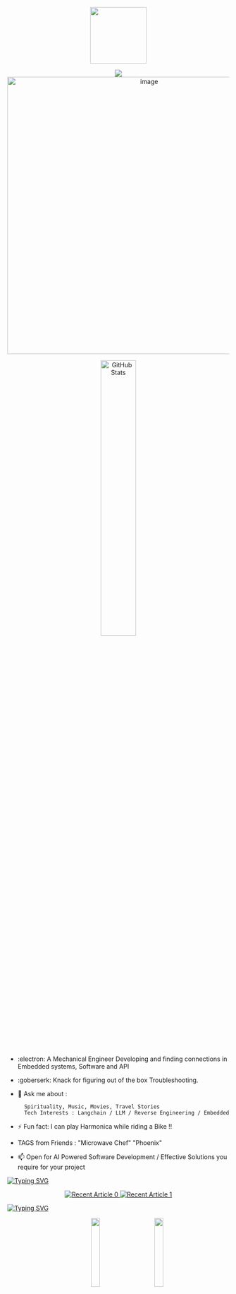 <p align="center">
  <img src="https://42wolfsburg.de/wp-content/uploads/2022/01/42logo_site-5.svg" height="128px">
</p>

<p align="center">
  <img src="[https://raw.githubusercontent.com/mdabir1203/github-stats/master/generated/overview.svg](https://github.com/mdabir1203/github_stats/blob/master/generated/overview.svg)">
  <img src="https://github.com/mdabir1203/mdabir1203/assets/66947064/c073ec6e-76fd-455e-8e78-140facdb8fb5" width="628" alt="image" >
</p>

<p align="center">
 <img src="https://streak-stats.demolab.com?user=mdabir1203&theme=monokai-metallian&hide_border=true&border_radius=3&locale=de&date_format=M%20j%5B%2C%20Y%5D&mode=weekly" alt="GitHub Stats" width="40%" height="40%" > 
</p>
 
 
- :electron: A Mechanical Engineer Developing and finding connections in Embedded systems, Software and API 
- :goberserk: Knack for figuring out of the box Troubleshooting. 
- 💬 Ask me about : 
        
        Spirituality, Music, Movies, Travel Stories
        Tech Interests : Langchain / LLM / Reverse Engineering / Embedded 
- ⚡ Fun fact: I can play Harmonica while riding a Bike !!  
- TAGS from Friends : "Microwave Chef" "Phoenix"
- 📫 Open for AI Powered Software Development / Effective Solutions you require for your project

<a href="https://git.io/typing-svg"><img src="https://readme-typing-svg.demolab.com?font=Impact&size=35&duration=5030&pause=1000&color=288AB6&vCenter=true&multiline=true&width=500&height=100&lines=Check+my+recent+Blog+Post" alt="Typing SVG" /></a>
 

<p align="center">
<a target="_blank" href="https://github-readme-medium-recent-article.vercel.app/medium/@md.abir1203/0"><img src="https://github-readme-medium-recent-article.vercel.app/medium/@md.abir1203/0" alt="Recent Article 0">
<a target="_blank" href="https://github-readme-medium-recent-article.vercel.app/medium/@md.abir1203/0"><img src="https://github-readme-medium-recent-article.vercel.app/medium/@md.abir1203/1" alt="Recent Article 1"> 
</p>




<a href="https://git.io/typing-svg"><img src="https://readme-typing-svg.demolab.com?font=Impact&size=35&duration=5030&pause=1000&color=ff496c&vCenter=true&multiline=true&width=500&height=100&lines=Not sending you **Phishing links** !_!" alt="Typing SVG" /></a>
 

<p align="center">
  <img src="https://github.com/mdabir1203/mdabir1203/assets/66947064/d0d9edc9-b97d-4db9-b43f-098018213736"  width="20%" hspace="40" />
  <img src="https://github.com/mdabir1203/mdabir1203/assets/66947064/a03e04e6-06a5-42da-bde5-493185f4e15f" width="20%" />
</p>
